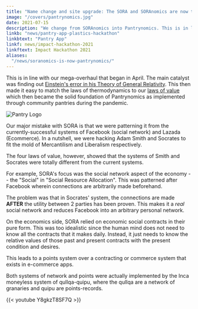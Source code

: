 ```yaml
---
title: "Name change and site upgrade: The SORA and SORAnomics are now the Pantry Hub and Pantrynomics!"
image: "/covers/pantrynomics.jpg"
date: 2021-07-15
description: "We change from SORAnomics into Pantrynomics. This is in line with our mega-overhaul that began in April 2021"
linkb: "news/pantry-app-plastics-hackathon"
linkbtext: "Pantry App"
linkf: news/impact-hackathon-2021
linkftext: Impact Hackathon 2021
aliases:
  "/news/soranomics-is-now-pantrynomics/"
---
```


This is in line with our mega-overhaul that began in April. The main catalyst was finding out [Einstein's error in his Theory of General Relativity](https://superphysics.org/material/fallacies/general-relativity/). This then made it easy to match the laws of thermodynamics to our [laws of value](https://superphysics.org/social/economics/principles/four-laws-of-value/) which then became the solid foundation of Pantrynomics as implemented through community pantries during the pandemic.

![Pantry Logo](/logos/pantry.png)


Our major mistake with SORA is that we were patterning it from the currently-successful systems of Facebook (social network) and Lazada (Ecommerce). In a nutshell, we were hacking Adam Smith and Socrates to fit the mold of Mercantilism and Liberalism respectively. 


The four laws of value, however, showed that the systems of Smith and Socrates were totally different from the current systems. 

For example, SORA's focus was the social network aspect of the economy -- the "Social" in "Social Resource Allocation". This was patterned after Facebook wherein connections are arbitrarily made beforehand.

The problem was that in Socrates' system, the connections are made **AFTER** the utility between 2 parties has been proven. This makes it a *real* social network and reduces Facebook into an arbitrary personal network.   

On the economics side, SORA relied on economic social contracts in their pure form. This was too idealistic since the human mind does not need to know all the contracts that it makes daily. Instead, it just needs to know the relative values of those past and present contracts with the present condition and desires. 

This leads to a points system over a contracting or commerce system that exists in e-commerce apps.  

<!-- The focus of Pantry, on the other hand, is the resource allocation and points-banking part. We realized that the latter is more critical. Moreover, -->

Both systems of network and points were actually implemented by the Inca moneyless system of qullqa-quipu, where the qullqa are a network of granaries and quipu are points-records.


{{< youtube Y8gkzT8SF7Q >}}
